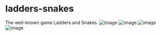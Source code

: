# ladders-snakes
The well-known game Ladders and Snakes.
![image](https://github.com/GitiKnep/ladders-snakes/assets/131898282/f74bfcae-cabb-4eb3-92e6-2f68bfe99d16)
![image](https://github.com/GitiKnep/ladders-snakes/assets/131898282/646d15f5-8742-4c68-809a-43528d2842f9)
![image](https://github.com/GitiKnep/ladders-snakes/assets/131898282/37478bfd-9f98-4ced-a67e-f0b562045872)
![image](https://github.com/GitiKnep/ladders-snakes/assets/131898282/a7575115-bca7-43ba-8ad0-959124955a65)



